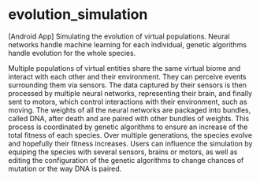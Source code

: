 # evolution_simulation
[Android App]
Simulating the evolution of virtual populations. Neural networks handle machine learning for each individual, genetic algorithms handle evolution for the whole species.

Multiple populations of virtual entities share the same virtual biome and interact with each other and their environment.
They can perceive events surrounding them via sensors. The data captured by their sensors is then processed by multiple neural networks, representing their brain, and finally sent to motors, which control interactions with their environment, such as moving.
The weights of all the neural networks are packaged into bundles, called DNA, after death and are paired with other bundles of weights. This process is coordinated by genetic algorithms to ensure an increase of the total fitness of each species.
Over multiple generations, the species evolve and hopefully their fitness increases.
Users can influence the simulation by equiping the species with several sensors, brains or motors, as well as editing the configuration of the genetic algorithms to change chances of mutation or the way DNA is paired.
